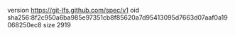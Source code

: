 version https://git-lfs.github.com/spec/v1
oid sha256:8f2c950a6ba985e97351cb8f85620a7d95413095d7663d07aaf0a19068250ec8
size 2919
